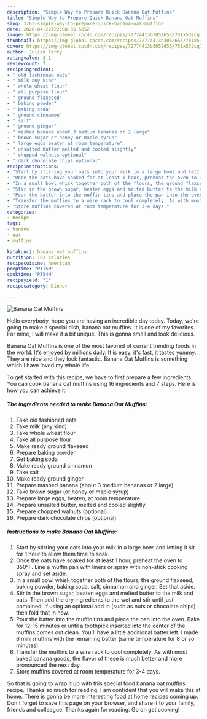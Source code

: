```yaml
---
description: "Simple Way to Prepare Quick Banana Oat Muffins"
title: "Simple Way to Prepare Quick Banana Oat Muffins"
slug: 3763-simple-way-to-prepare-quick-banana-oat-muffins
date: 2020-04-22T22:08:35.565Z
image: https://img-global.cpcdn.com/recipes/72774413b3052655/751x532cq70/banana-oat-muffins-recipe-main-photo.jpg
thumbnail: https://img-global.cpcdn.com/recipes/72774413b3052655/751x532cq70/banana-oat-muffins-recipe-main-photo.jpg
cover: https://img-global.cpcdn.com/recipes/72774413b3052655/751x532cq70/banana-oat-muffins-recipe-main-photo.jpg
author: Julian Terry
ratingvalue: 3.1
reviewcount: 7
recipeingredient:
- " old fashioned oats"
- " milk any kind"
- " whole wheat flour"
- " all purpose flour"
- " ground flaxseed"
- " baking powder"
- " baking soda"
- " ground cinnamon"
- " salt"
- " ground ginger"
- " mashed banana about 3 medium bananas or 2 large"
- " brown sugar or honey or maple syrup"
- " large eggs beaten at room temperature"
- " unsalted butter melted and cooled slightly"
- " chopped walnuts optional"
- " dark chocolate chips optional"
recipeinstructions:
- "Start by stirring your oats into your milk in a large bowl and letting it sit for 1 hour to allow them time to soak."
- "Once the oats have soaked for at least 1 hour, preheat the oven to 350°F. Line a muffin pan with liners or spray with non-stick cooking spray and set aside."
- "In a small bowl whisk together both of the flours, the ground flaxseed, baking powder, baking soda, salt, cinnamon and ginger. Set that aside."
- "Stir in the brown sugar, beaten eggs and melted butter to the milk and oats. Then add the dry ingredients to the wet and stir until just combined. If using an optional add in (such as nuts or chocolate chips) then fold that in now."
- "Pour the batter into the muffin tins and place the pan into the oven. Bake for 12-15 minutes or until a toothpick inserted into the center of the muffins comes out clean. You&#39;ll have a little additional batter left. I made 6 mini muffins with the remaining batter (same temperature for 8 or so minutes)."
- "Transfer the muffins to a wire rack to cool completely. As with most baked banana goods, the flavor of these is much better and more pronounced the next day."
- "Store muffins covered at room temperature for 3-4 days."
categories:
- Recipe
tags:
- banana
- oat
- muffins

katakunci: banana oat muffins 
nutrition: 163 calories
recipecuisine: American
preptime: "PT15M"
cooktime: "PT54M"
recipeyield: "1"
recipecategory: Dinner

---
```



![Banana Oat Muffins](https://img-global.cpcdn.com/recipes/72774413b3052655/751x532cq70/banana-oat-muffins-recipe-main-photo.jpg)

Hello everybody, hope you are having an incredible day today. Today, we're going to make a special dish, banana oat muffins. It is one of my favorites. For mine, I will make it a bit unique. This is gonna smell and look delicious.



Banana Oat Muffins is one of the most favored of current trending foods in the world. It's enjoyed by millions daily. It is easy, it's fast, it tastes yummy. They are nice and they look fantastic. Banana Oat Muffins is something which I have loved my whole life.


To get started with this recipe, we have to first prepare a few ingredients. You can cook banana oat muffins using 16 ingredients and 7 steps. Here is how you can achieve it.

<!--inarticleads1-->

##### The ingredients needed to make Banana Oat Muffins:

1. Take  old fashioned oats
1. Take  milk (any kind)
1. Take  whole wheat flour
1. Take  all purpose flour
1. Make ready  ground flaxseed
1. Prepare  baking powder
1. Get  baking soda
1. Make ready  ground cinnamon
1. Take  salt
1. Make ready  ground ginger
1. Prepare  mashed banana (about 3 medium bananas or 2 large)
1. Take  brown sugar (or honey or maple syrup)
1. Prepare  large eggs, beaten, at room temperature
1. Prepare  unsalted butter, melted and cooled slightly
1. Prepare  chopped walnuts (optional)
1. Prepare  dark chocolate chips (optional)




<!--inarticleads2-->

##### Instructions to make Banana Oat Muffins:

1. Start by stirring your oats into your milk in a large bowl and letting it sit for 1 hour to allow them time to soak.
1. Once the oats have soaked for at least 1 hour, preheat the oven to 350°F. Line a muffin pan with liners or spray with non-stick cooking spray and set aside.
1. In a small bowl whisk together both of the flours, the ground flaxseed, baking powder, baking soda, salt, cinnamon and ginger. Set that aside.
1. Stir in the brown sugar, beaten eggs and melted butter to the milk and oats. Then add the dry ingredients to the wet and stir until just combined. If using an optional add in (such as nuts or chocolate chips) then fold that in now.
1. Pour the batter into the muffin tins and place the pan into the oven. Bake for 12-15 minutes or until a toothpick inserted into the center of the muffins comes out clean. You&#39;ll have a little additional batter left. I made 6 mini muffins with the remaining batter (same temperature for 8 or so minutes).
1. Transfer the muffins to a wire rack to cool completely. As with most baked banana goods, the flavor of these is much better and more pronounced the next day.
1. Store muffins covered at room temperature for 3-4 days.




So that is going to wrap it up with this special food banana oat muffins recipe. Thanks so much for reading. I am confident that you will make this at home. There is gonna be more interesting food at home recipes coming up. Don't forget to save this page on your browser, and share it to your family, friends and colleague. Thanks again for reading. Go on get cooking!
